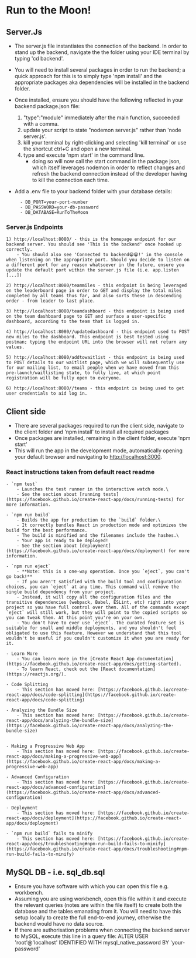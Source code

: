 # Run to the Moon!

## Server.Js
- The server.js file instantiates the connection of the backend. In order to stand up the backend, navigate the the folder using your IDE terminal by typing 'cd backend'.
- You will need to install several packages in order to run the backend; a quick approach for this is to simply type 'npm install' and the appropriate packages aka dependencies will be installed in the backend folder. 
- Once installed, ensure you should have the following reflected in your backend package.json file: 
    1) "type":"module" immediately after the main function, succeeded with a comma. 
    2) update your script to state "nodemon server.js" rather than 'node server.js'.
    3) kill your terminal by right-clicking and selecting 'kill terminal' or use the shortcut ctrl+C and open a new terminal. 
    4) type and execute 'npm start' in the command line. 
        - doing so will now call the start command in the package json, which itself leverages nodemon in order to reflect changes and refresh the backend connection instead of the developer having to kill the connection each time. 
- Add a .env file to your backend folder with your database details:

        - DB_PORT=your-port-number
        - DB_PASSWORD=your-db-password
        - DB_DATABASE=RunToTheMoon 

### Server.js Endpoints
    1) http://localhost:8080/ - this is the homepage endpoint for our backend server. You should see 'This is the backend' once hooked up correctly. 
        - You should also see 'Connected to backend😁😁!' in the console when listening on the appropriate port. Should you decide to listen on a different port for any reason whatsoever in the future, ensure you update the default port within the server.js file (i.e. app.listen [...])

    2) http://localhost:8080/teammiles - this endpoint is being leveraged on the leaderboard page in order to GET and display the total miles completed by all teams thus far, and also sorts these in descending order - from leader to last place. 

    3) http://localhost:8080/teamdashboard - this endpoint is being used on the team dashboard page to GET and surface a user-specific dashboard, according to the team that is logged in. 

    4) http://localhost:8080//updatedashboard - this endpoint used to POST new miles to the dashboard. This endpoint is best tested using postman; typing the endpoint URL into the browser will not return any values. 

    5) http://localhost:8080/addtowaitlist - this endpoint is being used to POST details to our waitlist page, which we will subsequently use for our mailing list, to email people when we have moved from this pre-launch/waitlisting state, to fully live, at which point registration will be fully open to everyone. 

    6) http://localhost:8080//teams - this endpoint is being used to get user credentials to aid log in. 


## Client side 
- There are several packages required to run the client side, navigate to the client folder and 'npm install' to install all required packages
- Once packages are installed, remaining in the client folder, execute 'npm start'
- This will run the app in the development mode, automatically opening your default browser and navigating to  [http://localhost:3000](http://localhost:3000).

### React instructions taken from default react readme 
    - `npm test`
        - Launches the test runner in the interactive watch mode.\
        - See the section about [running tests](https://facebook.github.io/create-react-app/docs/running-tests) for more information.

    - `npm run build`
        - Builds the app for production to the `build` folder.\
        - It correctly bundles React in production mode and optimizes the build for the best performance.
        - The build is minified and the filenames include the hashes.\
        - Your app is ready to be deployed!
        - See the section about [deployment](https://facebook.github.io/create-react-app/docs/deployment) for more information.

    - `npm run eject`
        - **Note: this is a one-way operation. Once you `eject`, you can't go back!**
        - If you aren't satisfied with the build tool and configuration choices, you can `eject` at any time. This command will remove the single build dependency from your project.
        - Instead, it will copy all the configuration files and the transitive dependencies (webpack, Babel, ESLint, etc) right into your project so you have full control over them. All of the commands except `eject` will still work, but they will point to the copied scripts so you can tweak them. At this point you're on your own.
        - You don't have to ever use `eject`. The curated feature set is suitable for small and middle deployments, and you shouldn't feel obligated to use this feature. However we understand that this tool wouldn't be useful if you couldn't customize it when you are ready for it.

    - Learn More
        - You can learn more in the [Create React App documentation](https://facebook.github.io/create-react-app/docs/getting-started).
        - To learn React, check out the [React documentation](https://reactjs.org/).

    - Code Splitting
        - This section has moved here: [https://facebook.github.io/create-react-app/docs/code-splitting](https://facebook.github.io/create-react-app/docs/code-splitting)

    - Analyzing the Bundle Size
        - This section has moved here: [https://facebook.github.io/create-react-app/docs/analyzing-the-bundle-size](https://facebook.github.io/create-react-app/docs/analyzing-the-bundle-size)

    
    - Making a Progressive Web App
        - This section has moved here: [https://facebook.github.io/create-react-app/docs/making-a-progressive-web-app](https://facebook.github.io/create-react-app/docs/making-a-progressive-web-app)

    - Advanced Configuration
        - This section has moved here: [https://facebook.github.io/create-react-app/docs/advanced-configuration](https://facebook.github.io/create-react-app/docs/advanced-configuration)

    - Deployment
        - This section has moved here: [https://facebook.github.io/create-react-app/docs/deployment](https://facebook.github.io/create-react-app/docs/deployment)

    - `npm run build` fails to minify
        - This section has moved here: [https://facebook.github.io/create-react-app/docs/troubleshooting#npm-run-build-fails-to-minify](https://facebook.github.io/create-react-app/docs/troubleshooting#npm-run-build-fails-to-minify)



## MySQL DB - i.e. sql_db.sql
- Ensure you have software with which you can open this file e.g. workbench. 
- Assuming you are using workbench, open this file within it and execute the relevant queries (notes are within the file itself) to create both the database and the tables emanating from it. You will need to have this setup locally to create the full end-to-end journey, otherwise the backend would have no data source.
- If there are authorisation problems when connecting the backend server to MySQL, execute this line in a query file: ALTER USER 'root'@'localhost' IDENTIFIED WITH mysql_native_password BY 'your-password'